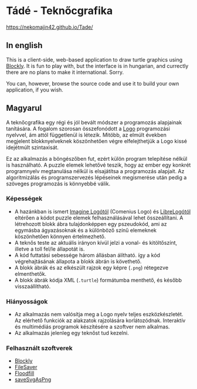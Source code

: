 # Tádé - Teknőcgrafika

https://nekomajin42.github.io/Tade/

## In english
This is a client-side, web-based application to draw turtle graphics using [Blockly](https://github.com/google/blockly). It is fun to play with, but the interface is in hungarian, and currectly there are no plans to make it international. Sorry.

You can, however, browse the source code and use it to build your own application, if you wish.

## Magyarul
A teknőcgrafika egy régi és jól bevált módszer a programozás alapjainak tanítására. A fogalom szorosan összefonódott a [Logo](https://hu.wikipedia.org/wiki/Logo_(programozási_nyelv)) programozási nyelvvel, ám attól függetlenül is létezik. Mitöbb, az elmúlt években megjelent blokknyelveknek köszönhetően végre elfelejthetjük a Logo kissé idejétmúlt szintaxisát.

Ez az alkalmazás a böngészőben fut, ezért külön program telepítése nélkül is használható. A puzzle elemek lehetővé teszik, hogy az ember egy konkrét programnyelv megtanulása nélkül is elsajátítsa a programozás alapjait. Az algoritmizálás és programszervezés lépéseinek megismerése után pedig a szöveges programozás is könnyebbé válik.

### Képességek
- A hazánkban is ismert [Imagine Logótól](http://imagine.elte.hu/) (Comenius Logo) és [LibreLogótól](http://librelogo.org/hu/) eltérően a kódot puzzle elemek felhasználásával lehet összeállítani. A létrehozott blokk ábra tulajdonképpen egy pszeudokód, ami az egymásba ágyazásoknak és a különböző színű elemeknek köszönhetően könnyen értelmezhető.
- A teknős teste az aktuális irányon kívül jelzi a vonal- és kitöltőszínt, illetve a toll fel/le állapotát is.
- A kód futtatási sebessége három állásban álítható. így a kód végrehajtásának állapota a blokk ábrán is követhető.
- A blokk ábrák és az elkészült rajzok egy képre (`.png`) rétegezve elmenthetők.
- A blokk ábrák kódja XML (`.turtle`) formátumba menthető, és később visszaállítható.

### Hiányosságok
- Az alkalmazás nem valósítja meg a Logo nyelv teljes eszközkészletét. Az elérhető funkciók az alakzatok rajzolására korlátozódnak. Interaktív és multimédiás programok készítésére a szoftver nem alkalmas.
- Az alkalmazás jelenleg egy teknőst tud kezelni.

### Felhasznált szoftverek
- [Blockly](https://github.com/google/blockly)
- [FileSaver](https://github.com/eligrey/FileSaver.js)
- [Floodfill](https://github.com/binarymax/floodfill.js)
- [saveSvgAsPng](https://github.com/exupero/saveSvgAsPng)
